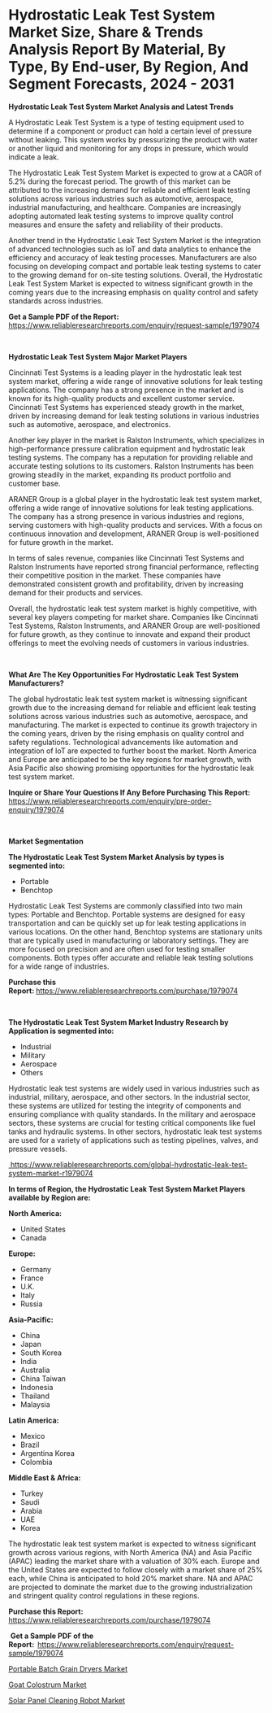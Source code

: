 <p><h1>Hydrostatic Leak Test System Market Size, Share & Trends Analysis Report By Material, By Type, By End-user, By Region, And Segment Forecasts, 2024 - 2031</h1></p><p><strong>Hydrostatic Leak Test System Market Analysis and Latest Trends</strong></p>
<p><p>A Hydrostatic Leak Test System is a type of testing equipment used to determine if a component or product can hold a certain level of pressure without leaking. This system works by pressurizing the product with water or another liquid and monitoring for any drops in pressure, which would indicate a leak.</p><p>The Hydrostatic Leak Test System Market is expected to grow at a CAGR of 5.2% during the forecast period. The growth of this market can be attributed to the increasing demand for reliable and efficient leak testing solutions across various industries such as automotive, aerospace, industrial manufacturing, and healthcare. Companies are increasingly adopting automated leak testing systems to improve quality control measures and ensure the safety and reliability of their products.</p><p>Another trend in the Hydrostatic Leak Test System Market is the integration of advanced technologies such as IoT and data analytics to enhance the efficiency and accuracy of leak testing processes. Manufacturers are also focusing on developing compact and portable leak testing systems to cater to the growing demand for on-site testing solutions. Overall, the Hydrostatic Leak Test System Market is expected to witness significant growth in the coming years due to the increasing emphasis on quality control and safety standards across industries.</p></p>
<p><strong>Get a Sample PDF of the Report:&nbsp;</strong> <a href="https://www.reliableresearchreports.com/enquiry/request-sample/1979074">https://www.reliableresearchreports.com/enquiry/request-sample/1979074</a></p>
<p>&nbsp;</p>
<p><strong>Hydrostatic Leak Test System Major Market Players</strong></p>
<p><p>Cincinnati Test Systems is a leading player in the hydrostatic leak test system market, offering a wide range of innovative solutions for leak testing applications. The company has a strong presence in the market and is known for its high-quality products and excellent customer service. Cincinnati Test Systems has experienced steady growth in the market, driven by increasing demand for leak testing solutions in various industries such as automotive, aerospace, and electronics.</p><p>Another key player in the market is Ralston Instruments, which specializes in high-performance pressure calibration equipment and hydrostatic leak testing systems. The company has a reputation for providing reliable and accurate testing solutions to its customers. Ralston Instruments has been growing steadily in the market, expanding its product portfolio and customer base.</p><p>ARANER Group is a global player in the hydrostatic leak test system market, offering a wide range of innovative solutions for leak testing applications. The company has a strong presence in various industries and regions, serving customers with high-quality products and services. With a focus on continuous innovation and development, ARANER Group is well-positioned for future growth in the market.</p><p>In terms of sales revenue, companies like Cincinnati Test Systems and Ralston Instruments have reported strong financial performance, reflecting their competitive position in the market. These companies have demonstrated consistent growth and profitability, driven by increasing demand for their products and services.</p><p>Overall, the hydrostatic leak test system market is highly competitive, with several key players competing for market share. Companies like Cincinnati Test Systems, Ralston Instruments, and ARANER Group are well-positioned for future growth, as they continue to innovate and expand their product offerings to meet the evolving needs of customers in various industries.</p></p>
<p>&nbsp;</p>
<p><strong>What Are The Key Opportunities For Hydrostatic Leak Test System Manufacturers?</strong></p>
<p><p>The global hydrostatic leak test system market is witnessing significant growth due to the increasing demand for reliable and efficient leak testing solutions across various industries such as automotive, aerospace, and manufacturing. The market is expected to continue its growth trajectory in the coming years, driven by the rising emphasis on quality control and safety regulations. Technological advancements like automation and integration of IoT are expected to further boost the market. North America and Europe are anticipated to be the key regions for market growth, with Asia Pacific also showing promising opportunities for the hydrostatic leak test system market.</p></p>
<p><strong>Inquire or Share Your Questions If Any Before Purchasing This Report:</strong> <a href="https://www.reliableresearchreports.com/enquiry/pre-order-enquiry/1979074">https://www.reliableresearchreports.com/enquiry/pre-order-enquiry/1979074</a></p>
<p>&nbsp;</p>
<p><strong>Market Segmentation</strong></p>
<p><strong>The Hydrostatic Leak Test System Market Analysis by types is segmented into:</strong></p>
<p><ul><li>Portable</li><li>Benchtop</li></ul></p>
<p><p>Hydrostatic Leak Test Systems are commonly classified into two main types: Portable and Benchtop. Portable systems are designed for easy transportation and can be quickly set up for leak testing applications in various locations. On the other hand, Benchtop systems are stationary units that are typically used in manufacturing or laboratory settings. They are more focused on precision and are often used for testing smaller components. Both types offer accurate and reliable leak testing solutions for a wide range of industries.</p></p>
<p><strong>Purchase this Report:&nbsp;</strong><a href="https://www.reliableresearchreports.com/purchase/1979074">https://www.reliableresearchreports.com/purchase/1979074</a></p>
<p>&nbsp;</p>
<p><strong>The Hydrostatic Leak Test System Market Industry Research by Application is segmented into:</strong></p>
<p><ul><li>Industrial</li><li>Military</li><li>Aerospace</li><li>Others</li></ul></p>
<p><p>Hydrostatic leak test systems are widely used in various industries such as industrial, military, aerospace, and other sectors. In the industrial sector, these systems are utilized for testing the integrity of components and ensuring compliance with quality standards. In the military and aerospace sectors, these systems are crucial for testing critical components like fuel tanks and hydraulic systems. In other sectors, hydrostatic leak test systems are used for a variety of applications such as testing pipelines, valves, and pressure vessels.</p></p>
<p><a href="https://www.reliableresearchreports.com/global-hydrostatic-leak-test-system-market-r1979074">&nbsp;https://www.reliableresearchreports.com/global-hydrostatic-leak-test-system-market-r1979074</a></p>
<p><strong>In terms of Region, the Hydrostatic Leak Test System Market Players available by Region are:</strong></p>
<p>
    <p> <strong> North America: </strong>
        <ul>
            <li>United States</li>
            <li>Canada</li>
        </ul>
        </p> 
    <p> <strong> Europe: </strong>
        <ul>
            <li>Germany</li>
            <li>France</li>
            <li>U.K.</li>
            <li>Italy</li>
            <li>Russia</li>
        </ul>
        </p> 
    <p> <strong> Asia-Pacific: </strong>
        <ul>
            <li>China</li>
            <li>Japan</li>
            <li>South Korea</li>
            <li>India</li>
            <li>Australia</li>
            <li>China Taiwan</li>
            <li>Indonesia</li>
            <li>Thailand</li>
            <li>Malaysia</li>
        </ul>
        </p> 
    <p> <strong> Latin America: </strong>
        <ul>
            <li>Mexico</li>
            <li>Brazil</li>
            <li>Argentina Korea</li>
            <li>Colombia</li>
        </ul>
        </p> 
    <p> <strong> Middle East & Africa: </strong>
        <ul>
            <li>Turkey</li>
            <li>Saudi</li>
            <li>Arabia</li>
            <li>UAE</li>
            <li>Korea</li>
        </ul>
    </p>
    </p>
<p><p>The hydrostatic leak test system market is expected to witness significant growth across various regions, with North America (NA) and Asia Pacific (APAC) leading the market share with a valuation of 30% each. Europe and the United States are expected to follow closely with a market share of 25% each, while China is anticipated to hold 20% market share. NA and APAC are projected to dominate the market due to the growing industrialization and stringent quality control regulations in these regions.</p></p>
<p><strong>Purchase this Report: </strong><a href="https://www.reliableresearchreports.com/purchase/1979074">https://www.reliableresearchreports.com/purchase/1979074</a></p>
<p>&nbsp;<strong>Get a Sample PDF of the Report:&nbsp;&nbsp;</strong><a href="https://www.reliableresearchreports.com/enquiry/request-sample/1979074">https://www.reliableresearchreports.com/enquiry/request-sample/1979074</a></p>
<p><strong></strong></p>
<p><p><a href="https://github.com/mooaaztarek/Market-Research-Report-List-1/blob/main/portable-batch-grain-dryers-market.md">Portable Batch Grain Dryers Market</a></p><p><a href="https://github.com/kmatchooka/Market-Research-Report-List-1/blob/main/goat-colostrum-market.md">Goat Colostrum Market</a></p><p><a href="https://github.com/zmnbyevx75/Market-Research-Report-List-1/blob/main/solar-panel-cleaning-robot-market.md">Solar Panel Cleaning Robot Market</a></p></p>